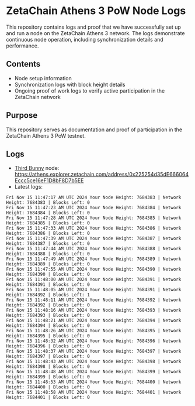 # ZetaChain Athens 3 PoW Node Logs
This repository contains logs and proof that we have successfully set up and run a node on the ZetaChain Athens 3 network. The logs demonstrate continuous node operation, including synchronization details and performance.

## Contents
- Node setup information
- Synchronization logs with block height details
- Ongoing proof of work logs to verify active participation in the ZetaChain network

## Purpose
This repository serves as documentation and proof of participation in the ZetaChain Athens 3 PoW testnet.

## Logs

- [Third Bunny](https://thirdbunny.xyz/) node: https://athens.explorer.zetachain.com/address/0x225254d35dE666064Eccc5ce16eF1D8bF8D7b5EE
- Latest logs:
```
Fri Nov 15 11:47:17 AM UTC 2024 Your Node Height: 7684383 | Network Height: 7684383 | Blocks Left: 0
Fri Nov 15 11:47:23 AM UTC 2024 Your Node Height: 7684384 | Network Height: 7684384 | Blocks Left: 0
Fri Nov 15 11:47:28 AM UTC 2024 Your Node Height: 7684385 | Network Height: 7684385 | Blocks Left: 0
Fri Nov 15 11:47:33 AM UTC 2024 Your Node Height: 7684386 | Network Height: 7684386 | Blocks Left: 0
Fri Nov 15 11:47:39 AM UTC 2024 Your Node Height: 7684387 | Network Height: 7684387 | Blocks Left: 0
Fri Nov 15 11:47:44 AM UTC 2024 Your Node Height: 7684388 | Network Height: 7684388 | Blocks Left: 0
Fri Nov 15 11:47:49 AM UTC 2024 Your Node Height: 7684389 | Network Height: 7684389 | Blocks Left: 0
Fri Nov 15 11:47:55 AM UTC 2024 Your Node Height: 7684390 | Network Height: 7684390 | Blocks Left: 0
Fri Nov 15 11:48:00 AM UTC 2024 Your Node Height: 7684391 | Network Height: 7684391 | Blocks Left: 0
Fri Nov 15 11:48:05 AM UTC 2024 Your Node Height: 7684391 | Network Height: 7684392 | Blocks Left: 1
Fri Nov 15 11:48:11 AM UTC 2024 Your Node Height: 7684392 | Network Height: 7684392 | Blocks Left: 0
Fri Nov 15 11:48:16 AM UTC 2024 Your Node Height: 7684393 | Network Height: 7684393 | Blocks Left: 0
Fri Nov 15 11:48:21 AM UTC 2024 Your Node Height: 7684394 | Network Height: 7684394 | Blocks Left: 0
Fri Nov 15 11:48:26 AM UTC 2024 Your Node Height: 7684395 | Network Height: 7684395 | Blocks Left: 0
Fri Nov 15 11:48:32 AM UTC 2024 Your Node Height: 7684396 | Network Height: 7684396 | Blocks Left: 0
Fri Nov 15 11:48:37 AM UTC 2024 Your Node Height: 7684397 | Network Height: 7684397 | Blocks Left: 0
Fri Nov 15 11:48:43 AM UTC 2024 Your Node Height: 7684398 | Network Height: 7684398 | Blocks Left: 0
Fri Nov 15 11:48:48 AM UTC 2024 Your Node Height: 7684399 | Network Height: 7684399 | Blocks Left: 0
Fri Nov 15 11:48:53 AM UTC 2024 Your Node Height: 7684400 | Network Height: 7684400 | Blocks Left: 0
Fri Nov 15 11:48:58 AM UTC 2024 Your Node Height: 7684401 | Network Height: 7684401 | Blocks Left: 0
```
